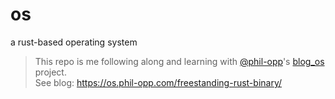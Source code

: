 # os  
a rust-based operating system  

> This repo is me following along and learning with [@phil-opp](https://github.com/phil-opp)'s [blog_os](https://github.com/phil-opp/blog_os) project.  
> See blog: https://os.phil-opp.com/freestanding-rust-binary/  
